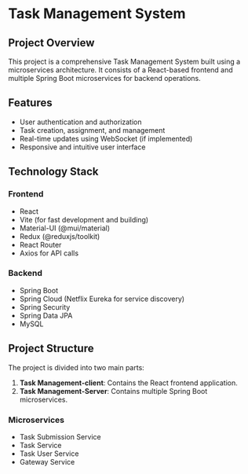 # Task Management System

## Project Overview

This project is a comprehensive Task Management System built using a microservices architecture. It consists of a React-based frontend and multiple Spring Boot microservices for backend operations.

## Features

- User authentication and authorization
- Task creation, assignment, and management
- Real-time updates using WebSocket (if implemented)
- Responsive and intuitive user interface

## Technology Stack

### Frontend
- React
- Vite (for fast development and building)
- Material-UI (@mui/material)
- Redux (@reduxjs/toolkit)
- React Router
- Axios for API calls

### Backend
- Spring Boot
- Spring Cloud (Netflix Eureka for service discovery)
- Spring Security
- Spring Data JPA
- MySQL

## Project Structure

The project is divided into two main parts:

1. **Task Management-client**: Contains the React frontend application.
2. **Task Management-Server**: Contains multiple Spring Boot microservices.

### Microservices
- Task Submission Service
- Task Service
- Task User Service
- Gateway Service

